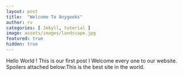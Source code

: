 ```yaml
---
layout: post
title:  "Welcome To Anygeeks"
author: rv
categories: [ Jekyll, tutorial ]
image: assets/images/landscape.jpg
featured: true
hidden: true
---
```


Hello World ! 
This is our first post I Welcome every one to our website. Spoilers attached below:<span class="spoiler">This is the best site in the world.</span>
